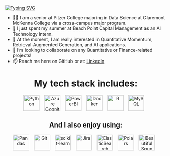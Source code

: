 [![Typing SVG](https://readme-typing-svg.herokuapp.com?font=Arial&pause=5000&color=2991CFDC&random=false&width=435&lines=Welcome+to+my+Github)](https://git.io/typing-svg)

- 🧑‍🎓 I am a senior at Pitzer College majoring in Data Science at Claremont McKenna College via a cross-campus major program.
- 🔭 I just spent my summer at Beach Point Capital Management as an AI Technology Intern.
- 🌱 At the moment, I am really interested in Quantitative Momentum, Retrieval-Augmented Generation, and AI applications.
- 👯 I’m looking to collaborate on any Quantitative or Finance-related projects!
- 📫 Reach me here on GitHub or at: [LinkedIn](https://www.linkedin.com/in/maxplush/)

<h1 align="center">My tech stack includes:</h1>

<p align="center">
    <img src="https://cdn.jsdelivr.net/gh/devicons/devicon/icons/python/python-original.svg" alt="Python" width="50" height="50">&nbsp;&nbsp;&nbsp;
    <img src="https://cdn.jsdelivr.net/gh/devicons/devicon/icons/azure/azure-original.svg" alt="Azure Cognitive Services" width="50" height="50">&nbsp;&nbsp;&nbsp;
    <img src="https://upload.wikimedia.org/wikipedia/commons/c/cf/New_Power_BI_Logo.svg" alt="PowerBI" width="50" height="50">&nbsp;&nbsp;&nbsp;
    <img src="https://cdn.jsdelivr.net/gh/devicons/devicon/icons/docker/docker-original.svg" alt="Docker" width="50" height="50">&nbsp;&nbsp;&nbsp;
    <img src="https://cdn.jsdelivr.net/gh/devicons/devicon/icons/r/r-original.svg" alt="R" width="50" height="50">&nbsp;&nbsp;&nbsp;
    <img src="https://cdn.jsdelivr.net/gh/devicons/devicon/icons/mysql/mysql-original-wordmark.svg" alt="MySQL" width="50" height="50">&nbsp;&nbsp;&nbsp;



</p>

<h2 align="center">And I also enjoy using:</h2>

<p align="center">
    <img src="https://cdn.jsdelivr.net/gh/devicons/devicon/icons/pandas/pandas-original.svg" alt="Pandas" width="50" height="50">&nbsp;&nbsp;&nbsp;
    <img src="https://cdn.jsdelivr.net/gh/devicons/devicon/icons/git/git-original.svg" alt="Git" width="50" height="50">&nbsp;&nbsp;&nbsp;
    <img src="https://cdn.jsdelivr.net/gh/devicons/devicon/icons/scikitlearn/scikitlearn-original.svg" alt="scikit-learn" width="50" height="50">&nbsp;&nbsp;&nbsp;
    <img src="https://cdn.jsdelivr.net/gh/devicons/devicon/icons/jira/jira-original.svg" alt="Jira" width="50" height="50">&nbsp;&nbsp;&nbsp;
    <img src="https://cdn.jsdelivr.net/gh/devicons/devicon/icons/elasticsearch/elasticsearch-original.svg" alt="ElasticSearch" width="50" height="50">&nbsp;&nbsp;&nbsp;
    <img src="https://raw.githubusercontent.com/pola-rs/polars/main/logo/polars_logo.svg" alt="Polars" width="50" height="50">&nbsp;&nbsp;&nbsp;
    <img src="https://raw.githubusercontent.com/w3c/beautifulsoup/master/logo/beautifulsoup_logo.svg" alt="Beautiful Soup" width="50" height="50">&nbsp;&nbsp;&nbsp;
</p>
